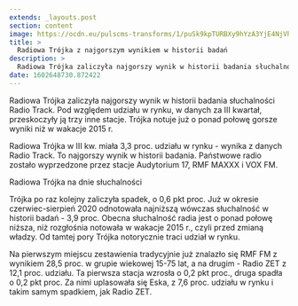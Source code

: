 ```yaml
--- 
extends: _layouts.post 
section: content 
image: https://ocdn.eu/pulscms-transforms/1/puSk9kpTURBXy9hYzA3YjE4NjVhMzU3NDhlZTExNDE4OTdhNmM0ZTY0OC5qcGeSlQMAPc0H0M0EZZMFzQNXzQHCgaExAQ 
title: > 
  Radiowa Trójka z najgorszym wynikiem w historii badań 
description: > 
  Radiowa Trójka zaliczyła najgorszy wynik w historii badania słuchalności Radio Track.Pod względem udziału w rynku, w danych za III kwartał, przeskoczyły ją trzy inne stacje.Trójka notuje już o ponad połowę gorsze wyniki niż w wakacje 2015 r.Radiowa Trójka w III kw.Już w okresie czerwiec-sierpień 2020 odnotowała najniższą wówczas słuchalność w historii badań - 3,9 proc.Ta pierwsza stacja wzrosła o 0,2 pkt proc., druga spadła o 0,2 pkt proc. 
date: 1602648730.872422 
--- 
```

Radiowa Trójka zaliczyła najgorszy wynik w historii badania słuchalności Radio Track. Pod względem udziału w rynku, w danych za III kwartał, przeskoczyły ją trzy inne stacje. Trójka notuje już o ponad połowę gorsze wyniki niż w wakacje 2015 r.

Radiowa Trójka w III kw. miała 3,3 proc. udziału w rynku - wynika z danych Radio Track. To najgorszy wynik w historii badania. Państwowe radio zostało wyprzedzone przez stacje Audytorium 17, RMF MAXXX i VOX FM.

Radiowa Trójka na dnie słuchalności

Trójka po raz kolejny zaliczyła spadek, o 0,6 pkt proc. Już w okresie czerwiec-sierpień 2020 odnotowała najniższą wówczas słuchalność w historii badań - 3,9 proc. Obecna słuchalność radia jest o ponad połowę niższa, niż rozgłośnia notowała w wakacje 2015 r., czyli przed zmianą władzy. Od tamtej pory Trójka notorycznie traci udział w rynku.

Na pierwszym miejscu zestawienia tradycyjnie już znalazło się RMF FM z wynikiem 28,5 proc. w grupie wiekowej 15-75 lat, a na drugim - Radio ZET z 12,1 proc. udziału. Ta pierwsza stacja wzrosła o 0,2 pkt proc., druga spadła o 0,2 pkt proc. Za nimi uplasowała się Eska, z 7,6 proc. udziału w rynku i takim samym spadkiem, jak Radio ZET.